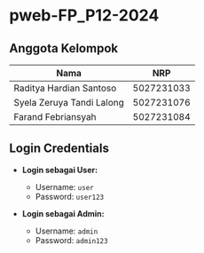 # pweb-FP_P12-2024

## Anggota Kelompok

| Nama                      | NRP         |
| ------------------------- | ----------- |
| Raditya Hardian Santoso    | 5027231033  |
| Syela Zeruya Tandi Lalong  | 5027231076  |
| Farand Febriansyah         | 5027231084  |

## Login Credentials

- **Login sebagai User:**
  - Username: `user`
  - Password: `user123`

- **Login sebagai Admin:**
  - Username: `admin`
  - Password: `admin123`
